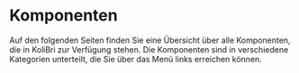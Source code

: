 # Komponenten

Auf den folgenden Seiten finden Sie eine Übersicht über alle Komponenten, die in KoliBri zur Verfügung stehen. Die Komponenten sind in verschiedene Kategorien unterteilt, die Sie über das Menü links erreichen können.
